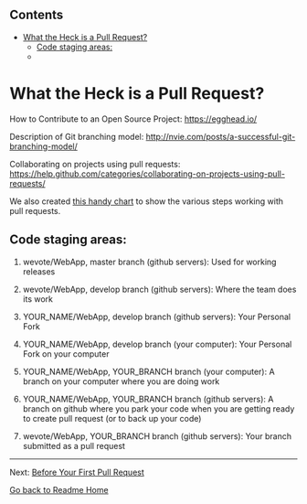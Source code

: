 <!-- START doctoc generated TOC please keep comment here to allow auto update -->
<!-- DON'T EDIT THIS SECTION, INSTEAD RE-RUN doctoc TO UPDATE -->
## Contents

- [What the Heck is a Pull Request?](#what-the-heck-is-a-pull-request)
  - [Code staging areas:](#code-staging-areas)
  - [](#)

<!-- END doctoc generated TOC please keep comment here to allow auto update -->

# What the Heck is a Pull Request?

How to Contribute to an Open Source Project:
https://egghead.io/

Description of Git branching model:
http://nvie.com/posts/a-successful-git-branching-model/

Collaborating on projects using pull requests: https://help.github.com/categories/collaborating-on-projects-using-pull-requests/

We also created [this handy chart](https://docs.google.com/drawings/d/1ED4X3Gpy_UruGDSiO8FjjxQeGOmQqIApguodHDo6-ok/edit) 
to show the various steps working with pull requests.

## Code staging areas:

1) wevote/WebApp, master branch (github servers): Used for working releases

2) wevote/WebApp, develop branch (github servers): Where the team does its work

3) YOUR_NAME/WebApp, develop branch (github servers): Your Personal Fork

4) YOUR_NAME/WebApp, develop branch (your computer): Your Personal Fork on your computer

5) YOUR_NAME/WebApp, YOUR_BRANCH branch (your computer): A branch on your computer where you are doing work

6) YOUR_NAME/WebApp, YOUR_BRANCH branch (github servers): A branch on github where you park your code when you are getting ready to create pull request (or to back up your code)

7) wevote/WebApp, YOUR_BRANCH branch (github servers): Your branch submitted as a pull request

---

Next: [Before Your First Pull Request](PULL_REQUEST_SETUP.md)

[Go back to Readme Home](../../README.md)
